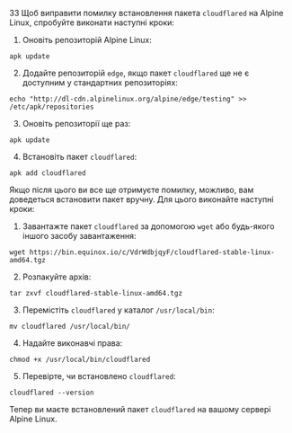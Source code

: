 33 Щоб виправити помилку встановлення пакета `cloudflared` на Alpine Linux, спробуйте виконати наступні кроки:

1. Оновіть репозиторій Alpine Linux:

```
apk update
```

2. Додайте репозиторій `edge`, якщо пакет `cloudflared` ще не є доступним у стандартних репозиторіях:

```
echo "http://dl-cdn.alpinelinux.org/alpine/edge/testing" >> /etc/apk/repositories
```

3. Оновіть репозиторії ще раз:

```
apk update
```

4. Встановіть пакет `cloudflared`:

```
apk add cloudflared
```

Якщо після цього ви все ще отримуєте помилку, можливо, вам доведеться встановити пакет вручну. Для цього виконайте наступні кроки:

1. Завантажте пакет `cloudflared` за допомогою `wget` або будь-якого іншого засобу завантаження:

```
wget https://bin.equinox.io/c/VdrWdbjqyF/cloudflared-stable-linux-amd64.tgz
```

2. Розпакуйте архів:

```
tar zxvf cloudflared-stable-linux-amd64.tgz
```

3. Перемістіть `cloudflared` у каталог `/usr/local/bin`:

```
mv cloudflared /usr/local/bin/
```

4. Надайте виконавчі права:

```
chmod +x /usr/local/bin/cloudflared
```

5. Перевірте, чи встановлено `cloudflared`:

```
cloudflared --version
```

Тепер ви маєте встановлений пакет `cloudflared` на вашому сервері Alpine Linux.